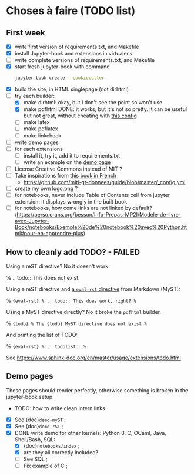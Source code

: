 # Choses à faire (TODO list)

## First week
- [x] write first version of requirements.txt, and Makefile
- [x] install Jupyter-book and extensions in virtualenv
- [ ] write complete versions of requirements.txt, and Makefile
- [x] start fresh jupyter-book with command
  ```bash
  jupyter-book create --cookiecutter
  ```
- [x] build the site, in HTML singlepage (not dirhtml)
- [ ] try each builder:
  - [x] make dirhtml: okay, but I don't see the point so won't use
  - [x] make pdfhtml DONE: it works, but it's not so pretty. It can be useful but not great, without cheating with [this config](https://jupyterbook.org/advanced/pdf.html#control-the-look-of-pdf-via-html)
  - [ ] make latex
  - [ ] make pdflatex
  - [ ] make linkcheck
- [ ] write demo pages
- [ ] for each extensions
  - [ ] install it, try it, add it to requirements.txt
  - [ ] write an example on the [demo page](Extensions_sphinx.html)
- [ ] License Creative Commons instead of MIT ?
- [ ] Take inspirations from [this book in French](https://mi-gt-donnees.pages.math.unistra.fr/guide)
  - https://github.com/miti-gt-donnees/guide/blob/master/_config.yml
- [ ] create my own logo.png ?
- [ ] for notebooks, never include Table of Contents cell from jupyter extension: it displays wrongly in the built book
- [ ] for notebooks, how come links are not linked by default? (https://perso.crans.org/besson/Info-Prepas-MP2I/Modele-de-livre-avec-Jupyter-Book/notebooks/Exemple%20de%20notebook%20avec%20Python.html#pour-en-apprendre-plus)

## How to cleanly add TODO? - FAILED

Using a reST directive? No it doesn't work:

% .. todo:: This does not exist.

Using a reST directive and [a `eval-rst` directive](https://myst-parser.readthedocs.io/en/latest/using/syntax.html#how-directives-parse-content) from Markdown (MyST):

% ```{eval-rst}
% .. todo:: This does work, right?
% ```

Using a MyST directive directly? No it broke the `pdfhtml` builder.

% ```{todo}
% The {todo} MyST directive does not exist
% ```

And printing the list of TODO:

% ```{eval-rst}
% .. todolist::
% ```

See <https://www.sphinx-doc.org/en/master/usage/extensions/todo.html>

## Demo pages

These pages should render perfectly, otherwise something is broken in the jupyter-book setup.

- TODO: how to write clean intern links
- [x] See {doc}`demo-myST` ;
- [x] See {doc}`demo-rST` ;
- [x] DONE write demo for other kernels: Python 3, C, OCaml, Java, Shell/Bash, SQL:
  - [x] {doc}`notebooks/index` ;
  - [x] are they all correctly included?
  - [ ] See SQL ;
  - [ ] Fix example of C ;
